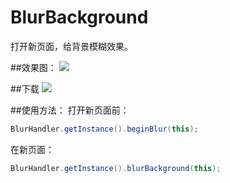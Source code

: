 # BlurBackground

打开新页面，给背景模糊效果。

##效果图：
 ![](https://github.com/yanxinit/BlurBackground/blob/master/Demo.gif)

##下载
[![](https://jitpack.io/v/yanxinit/BlurBackground.svg)](https://jitpack.io/#yanxinit/BlurBackground/release-1.0.0)

##使用方法：
打开新页面前：
```java
BlurHandler.getInstance().beginBlur(this);
```
在新页面：
```java
BlurHandler.getInstance().blurBackground(this);
```
